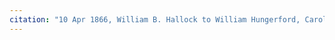 ```yaml
---
citation: "10 Apr 1866, William B. Hallock to William Hungerford, Caroline Deeds Book 1, p319, Tompkins County Clerk, Ithaca NY."
---
```



